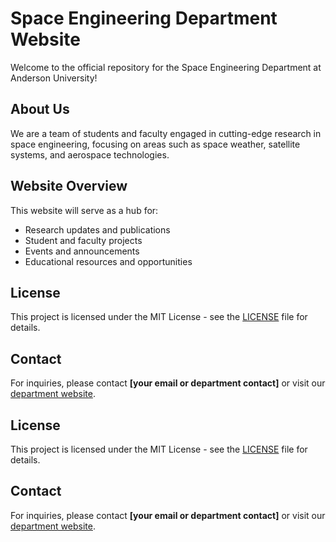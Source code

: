 # Space Engineering Department Website

Welcome to the official repository for the Space Engineering Department at Anderson University!

## About Us
We are a team of students and faculty engaged in cutting-edge research in space engineering, focusing on areas such as space weather, satellite systems, and aerospace technologies.

## Website Overview
This website will serve as a hub for:
- Research updates and publications
- Student and faculty projects
- Events and announcements
- Educational resources and opportunities


## License
This project is licensed under the MIT License - see the [LICENSE](LICENSE) file for details.

## Contact
For inquiries, please contact **[your email or department contact]** or visit our [department website](#).


## License
This project is licensed under the MIT License - see the [LICENSE](LICENSE) file for details.

## Contact
For inquiries, please contact **[your email or department contact]** or visit our [department website](#).

